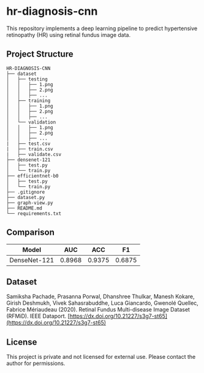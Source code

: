 # hr-diagnosis-cnn
This repository implements a deep learning pipeline to predict hypertensive retinopathy (HR) using retinal fundus image data.

## Project Structure
```
HR-DIAGNOSIS-CNN
├── dataset
│   ├── testing
│   │   ├── 1.png
│   │   ├── 2.png
│   │   ├── ...
│   ├── training
│   │   ├── 1.png
│   │   ├── 2.png
│   │   ├── ...
│   └── validation
│   │   ├── 1.png
│   │   ├── 2.png
│   │   ├── ...
|   ├── test.csv
|   ├── train.csv
|   ├── validate.csv
├── densenet-121
│   ├── test.py
│   └── train.py
├── efficientnet-b0
│   ├── test.py
│   └── train.py
├── .gitignore
├── dataset.py
├── graph-view.py
├── README.md
└── requirements.txt
```

## Comparison

| Model        | AUC      | ACC    | F1     |
|--------------|----------|--------|--------|
| DenseNet-121 | 0.8968   | 0.9375 | 0.6875 |

## Dataset
Samiksha Pachade, Prasanna Porwal, Dhanshree Thulkar, Manesh Kokare, Girish Deshmukh, Vivek Sahasrabuddhe, Luca Giancardo, Gwenolé Quellec, Fabrice Mériaudeau (2020). Retinal Fundus Multi-disease Image Dataset (RFMiD). IEEE Dataport. [https://dx.doi.org/10.21227/s3g7-st65](https://dx.doi.org/10.21227/s3g7-st65)

## License
This project is private and not licensed for external use. Please contact the author for permissions.
